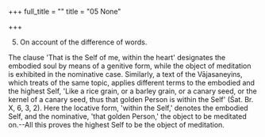 +++
full_title = ""
title = "05 None"

+++


5. On account of the difference of words.

The clause 'That is the Self of me, within the heart' designates the embodied soul by means of a genitive form, while the object of meditation is exhibited in the nominative case. Similarly, a text of the Vājasaneyins, which treats of the same topic, applies different terms to the embodied and the highest Self, 'Like a rice grain, or a barley grain, or a canary seed, or the kernel of a canary seed, thus that golden Person is within the Self' (Śat. Br. X, 6, 3, 2). Here the locative form, 'within the Self,' denotes the embodied Self, and the nominative, 'that golden Person,' the object to be meditated on.--All this proves the highest Self to be the object of meditation.

